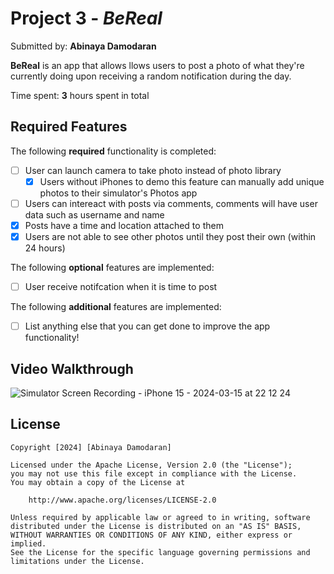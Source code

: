 # Project 3 - *BeReal*

Submitted by: **Abinaya Damodaran**

**BeReal** is an app that allows llows users to post a photo of what they're currently doing upon receiving a random notification during the day.

Time spent: **3** hours spent in total

## Required Features

The following **required** functionality is completed:

- [ ] User can launch camera to take photo instead of photo library
  - [x] Users without iPhones to demo this feature can manually add unique photos to their simulator's Photos app
- [ ] Users can intereact with posts via comments, comments will have user data such as username and name
- [x] Posts have a time and location attached to them
- [x] Users are not able to see other photos until they post their own (within 24 hours)    
 
The following **optional** features are implemented:

- [ ] User receive notifcation when it is time to post

The following **additional** features are implemented:

- [ ] List anything else that you can get done to improve the app functionality!

## Video Walkthrough

![Simulator Screen Recording - iPhone 15 - 2024-03-15 at 22 12 24](https://github.com/AbbyDamodaran/BeReal-Clone/assets/78409617/739b4fcd-9e3f-4526-8042-0e997cfb3646)

## License

    Copyright [2024] [Abinaya Damodaran]

    Licensed under the Apache License, Version 2.0 (the "License");
    you may not use this file except in compliance with the License.
    You may obtain a copy of the License at

        http://www.apache.org/licenses/LICENSE-2.0

    Unless required by applicable law or agreed to in writing, software
    distributed under the License is distributed on an "AS IS" BASIS,
    WITHOUT WARRANTIES OR CONDITIONS OF ANY KIND, either express or implied.
    See the License for the specific language governing permissions and
    limitations under the License.
